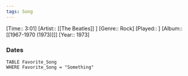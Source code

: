 ```yaml
---
tags: Song  
---
```

[Time:: 3:01]
[Artist:: [[The Beatles]] ]
[Genre:: Rock]
[Played:: ]
[Album:: [[1967-1970 (1973)]]]
[Year:: 1973]
### Dates
````dataview
TABLE Favorite_Song
WHERE Favorite_Song = "Something"
````